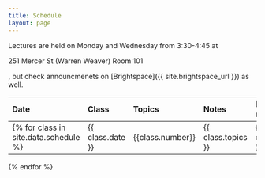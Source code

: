 ```yaml
---
title: Schedule
layout: page
---
```



Lectures are held on Monday and Wednesday from 3:30-4:45 at

251 Mercer St (Warren Weaver) Room 101

, but check announcmenets on [Brightspace]({{ site.brightspace_url }}) as well.




| Date | Class | Topics | Notes | Helpful resources | Quiz due | Exercise due |
| :--- | :---- | :----- | :---- | :---------------- | :------- | :----------- |
{% for class in site.data.schedule %} | {{ class.date }} | {{class.number}} | {{ class.topics }} | {{ class.notes }} | {{class.resources }} | {{ class.quiz }} | {{class.exercise }} | 
{% endfor %}

